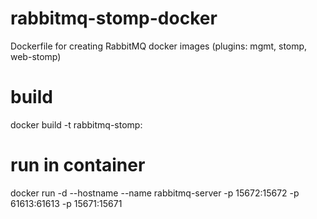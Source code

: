 # rabbitmq-stomp-docker
Dockerfile for creating RabbitMQ docker images (plugins: mgmt, stomp, web-stomp)

# build
docker build -t rabbitmq-stomp:<tag>
  
# run in container
docker run -d --hostname <host-name> --name rabbitmq-server -p 15672:15672 -p 61613:61613 -p 15671:15671 <image>
